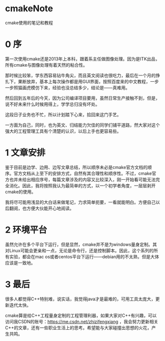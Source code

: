 # cmakeNote
cmake使用的笔记和教程

# 0 序
第一次使用cmake还是2013年上本科，跟着系主任做图像处理。因为是ITK出品，所有cmake与图像处理有着天然的粘合性。

那时候比较笨，学东西容易钻牛角尖，而且英文阅读也很吃力，最后在一个月的挣扎下，果断放弃，基本上每次操作都是用GUI界面，按照百度来的中文教程，一步一步照猫画虎模仿下来，经验也没总结多少，结论是——真难用。

然后回到五年后的今天，因为公司编译项目要用，虽然日常生产接触不到，但是，说不好未来什么时候用得上，学学总归没有坏处。

这段日子业务也不忙，所以计划踏下心来，拾回来这门手艺。

一方面为自己，同时，也为英文、归结能力欠佳的同学们铺平道路，然大家对这个强大的工程管理工具有个清楚的认识，以后上手也更容易些。

# 1 文章安排
鉴于目前是边学、边用、边写文章总结，所以顺序未必是cmake官方文档的顺序。官方文档从上至下的安排方式，自然有其合理性和顺序性。不过，cmake官方也并未给出相应序号，每篇文章涉及的内容又比较深入，刚一开始看可能无法完全消化。因此，我将按照我认为最简单的方式，以一个初学者角度，一层层剥开cmake的使用。

我将尽可能用浅显的大白话来做笔记，力求简单扼要，一看就能明白。方便自己以后翻阅，也方便大伙能开心地阅读。

# 2 环境平台
虽然允许在多个平台下运行，但是显然，cmake并不是为windows量身定制。其对Linux可能会更亲和一点，无论是命令行，还是控制脚本。因此，这个系列的所有实验，都会在mac os或者centos平台下运行——debian用的不太熟，但是大体应该是一致地。

# 3 最后
很多人都觉得C++特别难，说实话，我觉得java才是最难的，可用工具太庞大，更新迭代太快。

cmake算是给C++工程量身定制的工程管理利器，如果大家对C++有兴趣，可以访问我CSDN的账号：https://me.csdn.net/zhizifengxiang ，我会努力更新相关C++的文章，还有一些职业生活上的思考。希望能与大家碰撞出思想的火花，产生共鸣。

